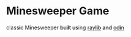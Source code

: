 # Minesweeper Game

classic Minesweeper built using [raylib](https://github.com/raysan5/raylib) and [odin](https://github.com/odin-lang/Odin) 
